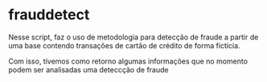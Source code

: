 # frauddetect

Nesse script, faz o uso de metodologia para detecção de fraude a partir de uma base contendo transações de cartão de crédito de forma fictícia. 

Com isso, tivemos como retorno algumas informações que no momento podem ser analisadas uma deteccção de fraude
